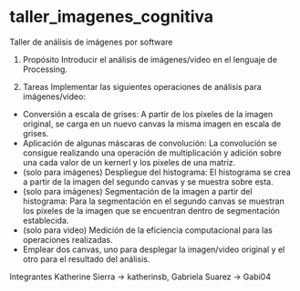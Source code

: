 # taller_imagenes_cognitiva
Taller de análisis de imágenes por software

1. Propósito
Introducir el análisis de imágenes/video en el lenguaje de Processing.

2. Tareas
Implementar las siguientes operaciones de análisis para imágenes/video:

- Conversión a escala de grises: A partir de los pixeles de la imagen original, se carga en un nuevo canvas la misma imagen en escala de grises.
- Aplicación de algunas máscaras de convolución: La convolución se consigue realizando una operación de multiplicación y adición sobre una cada valor de un kernerl y los pixeles de una matriz.
- (solo para imágenes) Despliegue del histograma: El histograma se crea a partir de la imagen del segundo canvas y se muestra sobre esta. 
- (solo para imágenes) Segmentación de la imagen a partir del histograma: Para la segmentación en el segundo canvas se muestran los pixeles de la imagen que se encuentran dentro de segmentación establecida.
- (solo para video) Medición de la eficiencia computacional para las operaciones realizadas.
- Emplear dos canvas, uno para desplegar la imagen/video original y el otro para el resultado del análisis.

Integrantes
Katherine Sierra -> katherinsb,
Gabriela Suarez -> Gabi04
